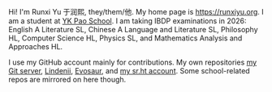 Hi! I'm Runxi Yu 于润熙, they/them/他. My home page is <https://runxiyu.org>. I am a student at [YK Pao School](https://ykpaoschool.cn). I am taking IBDP examinations in 2026: English A Literature SL, Chinese A Language and Literature SL, Philosophy HL, Computer Science HL, Physics SL, and Mathematics Analysis and Approaches HL.

I use my GitHub account mainly for contributions. My own repositories [my Git server](https://git.runxiyu.org/), [Lindenii](https://git.lindenii.runxiyu.org), [Evosaur](https://git.evosaur.runxiyu.org), and [my sr.ht account](https://git.sr.ht/~runxiyu). Some school-related repos are mirrored on here though.
